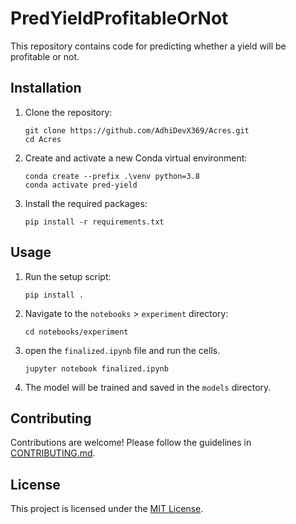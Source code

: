 # PredYieldProfitableOrNot

This repository contains code for predicting whether a yield will be profitable or not. 

## Installation

1. Clone the repository:

    ```shell
    git clone https://github.com/AdhiDevX369/Acres.git
    cd Acres
    ```

2. Create and activate a new Conda virtual environment:

    ```shell
    conda create --prefix .\venv python=3.8
    conda activate pred-yield
    ```

3. Install the required packages:

    ```shell
    pip install -r requirements.txt
    ```

## Usage

1. Run the setup script:

    ```shell
    pip install .
    ```

2. Navigate to the `notebooks` > `experiment` directory:

    ```shell
    cd notebooks/experiment
    ```


3. open the `finalized.ipynb` file and run the cells.
    
    ```shell
    jupyter notebook finalized.ipynb
    ```
    
4. The model will be trained and saved in the `models` directory.

## Contributing

Contributions are welcome! Please follow the guidelines in [CONTRIBUTING.md](CONTRIBUTING.md).

## License

This project is licensed under the [MIT License](LICENSE).
